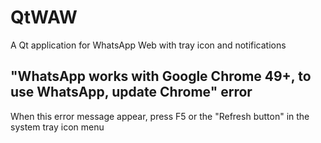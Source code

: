 # QtWAW

A Qt application for WhatsApp Web with tray icon and notifications

## "WhatsApp works with Google Chrome 49+, to use WhatsApp, update Chrome" error

When this error message appear, press F5 or the "Refresh button" in the system
tray icon menu
